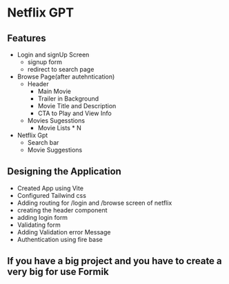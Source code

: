 # Netflix GPT

## Features

- Login and signUp Screen
  - signup form
  - redirect to search page
- Browse Page(after autehntication)
  - Header
    - Main Movie
    - Trailer in Background
    - Movie Title and Description
    - CTA to Play and View Info
  - Movies Sugesstions
    - Movie Lists * N
- Netflix Gpt
  - Search bar
  - Movie Suggestions

## Designing the Application

- Created App using Vite
- Configured Tailwind css
- Adding routing for /login and /browse screen of netflix
- creating the header component
- adding login form
- Validating form
- Adding Validation error Message
- Authentication using fire base

## If you have a big project and you have to create a very big for use Formik
